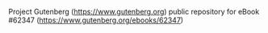 Project Gutenberg (https://www.gutenberg.org) public repository for
eBook #62347 (https://www.gutenberg.org/ebooks/62347)
